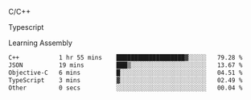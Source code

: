 <p>C/C++</p>
<p> Typescript</p>
<p>Learning Assembly</p>

<!--START_SECTION:waka-->

```txt
C++           1 hr 55 mins    ███████████████████▓░░░░░   79.28 %
JSON          19 mins         ███▒░░░░░░░░░░░░░░░░░░░░░   13.67 %
Objective-C   6 mins          █░░░░░░░░░░░░░░░░░░░░░░░░   04.51 %
TypeScript    3 mins          ▓░░░░░░░░░░░░░░░░░░░░░░░░   02.49 %
Other         0 secs          ░░░░░░░░░░░░░░░░░░░░░░░░░   00.04 %
```

<!--END_SECTION:waka-->
